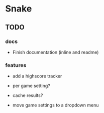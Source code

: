 # Snake
## TODO
### docs
- Finish documentation (inline and readme)
### features
- add a highscore tracker
 - per game setting?
 - cache results?

- move game settings to a dropdown menu
